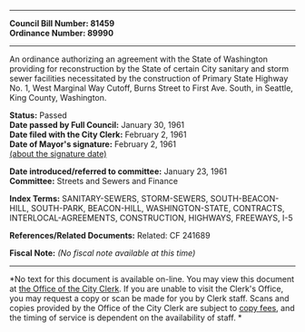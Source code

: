 * * * * *  
  
**Council Bill Number: [](#h0)[](#h2)81459**   
**Ordinance Number: 89990**  
  
* * * * *  
  
An ordinance authorizing an agreement with the State of Washington providing for reconstruction by the State of certain City sanitary and storm sewer facilities necessitated by the construction of Primary State Highway No. 1, West Marginal Way Cutoff, Burns Street to First Ave. South, in Seattle, King County, Washington.  
  
**Status:** Passed   
**Date passed by Full Council:** January 30, 1961   
**Date filed with the City Clerk:** February 2, 1961   
**Date of Mayor's signature:** February 2, 1961   
[(about the signature date)](/~public/approvaldate.htm)   
  
  
**Date introduced/referred to committee:** January 23, 1961   
**Committee:** Streets and Sewers and Finance   
  
**Index Terms:** SANITARY-SEWERS, STORM-SEWERS, SOUTH-BEACON-HILL, SOUTH-PARK, BEACON-HILL, WASHINGTON-STATE, CONTRACTS, INTERLOCAL-AGREEMENTS, CONSTRUCTION, HIGHWAYS, FREEWAYS, I-5  
  
**References/Related Documents:** Related: CF 241689  
  
**Fiscal Note:** *(No fiscal note available at this time)*  
  
* * * * *  
  
*No text for this document is available on-line. You may view this document at [the Office of the City Clerk](http://www.seattle.gov/leg/clerk/contactUs.htm). If you are unable to visit the Clerk's Office, you may request a copy or scan be made for you by Clerk staff. Scans and copies provided by the Office of the City Clerk are subject to [copy fees](http://clerk.seattle.gov/~public/clerkfees.htm), and the timing of service is dependent on the availability of staff. *  
  
  
